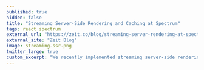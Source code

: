 ```yaml
---
published: true
hidden: false
title: "Streaming Server-Side Rendering and Caching at Spectrum"
tags: react spectrum
external_url: "https://zeit.co/blog/streaming-server-rendering-at-spectrum"
external_site: "Zeit Blog"
image: streaming-ssr.png
twitter_large: true
custom_excerpt: "We recently implemented streaming server-side rendering and caching for Spectrum, here is how."
---
```

